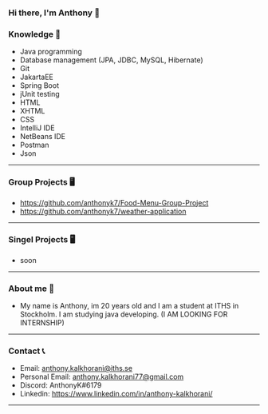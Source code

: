 ### Hi there, I'm Anthony 👋


### Knowledge 🧠 
- Java programming
- Database management (JPA, JDBC, MySQL, Hibernate)
- Git
- JakartaEE
- Spring Boot
- jUnit testing
- HTML
- XHTML
- CSS
- IntelliJ IDE
- NetBeans IDE
- Postman
- Json
------------------------------------------------------------------------------------------------------------------------------------
### Group Projects 🖥️
- https://github.com/anthonyk7/Food-Menu-Group-Project
- https://github.com/anthonyk7/weather-application
 ------------------------------------------------------------------------------------------------------------------------------------
### Singel Projects 🖥️
- soon
 ------------------------------------------------------------------------------------------------------------------------------------
### About me 🤙
- My name is Anthony, im 20 years old and I am a student at ITHS in Stockholm. I am studying java developing. (I AM LOOKING FOR INTERNSHIP)
 ------------------------------------------------------------------------------------------------------------------------------------
### Contact 📞
- Email: anthony.kalkhorani@iths.se
- Personal Email: anthony.kalkhorani77@gmail.com
- Discord: AnthonyK#6179
- Linkedin: https://www.linkedin.com/in/anthony-kalkhorani/
 ------------------------------------------------------------------------------------------------------------------------------------
